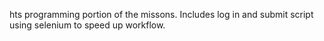 hts programming portion of the missons. Includes log in and submit script using selenium to speed up workflow.
